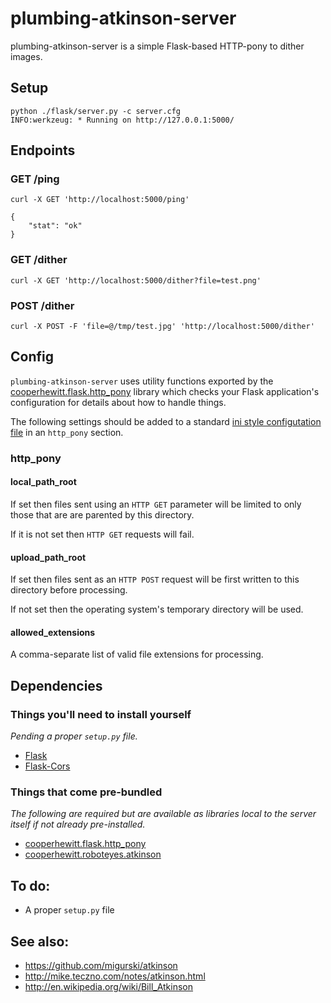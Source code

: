 # plumbing-atkinson-server

plumbing-atkinson-server is a simple Flask-based HTTP-pony to dither images.

## Setup

	python ./flask/server.py -c server.cfg
	INFO:werkzeug: * Running on http://127.0.0.1:5000/

## Endpoints

### GET /ping 

	curl -X GET 'http://localhost:5000/ping'

	{
		"stat": "ok"
	}

### GET /dither

	curl -X GET 'http://localhost:5000/dither?file=test.png'

### POST /dither

	curl -X POST -F 'file=@/tmp/test.jpg' 'http://localhost:5000/dither'

## Config

`plumbing-atkinson-server` uses utility functions exported by the
[cooperhewitt.flask.http_pony](https://github.com/cooperhewitt/py-cooperhewitt-flask/blob/master/cooperhewitt/flask/http_pony.py)
library which checks your Flask application's configuration for details about
how to handle things.

The following settings should be added to a standard [ini style configutation
file](https://en.wikipedia.org/wiki/INI_file) in an `http_pony` section.

### http_pony

#### local_path_root

If set then files sent using an `HTTP GET` parameter will be limited to only
those that are are parented by this directory.

If it is not set then `HTTP GET` requests will fail.

#### upload_path_root

If set then files sent as an `HTTP POST` request will be first written to this
directory before processing.

If not set then the operating system's temporary directory will be used.

#### allowed_extensions

A comma-separate list of valid file extensions for processing.

## Dependencies

### Things you'll need to install yourself

_Pending a proper `setup.py` file._

* [Flask](http://flask.pocoo.org/)
* [Flask-Cors](https://pypi.python.org/pypi/Flask-Cors/)

### Things that come pre-bundled

_The following are required but are available as libraries local to the server itself if not already pre-installed._

* [cooperhewitt.flask.http_pony](https://github.com/cooperhewitt/py-cooperhewitt-flask)
* [cooperhewitt.roboteyes.atkinson](https://github.com/cooperhewitt/py-cooperhewitt-roboteyes-atkinson)

## To do:

* A proper `setup.py` file

## See also:

* https://github.com/migurski/atkinson
* http://mike.teczno.com/notes/atkinson.html
* http://en.wikipedia.org/wiki/Bill_Atkinson
